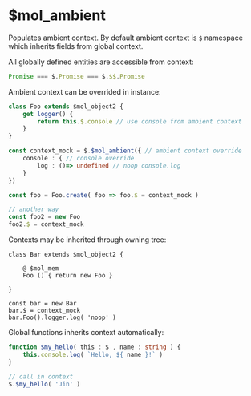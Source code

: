 # $mol_ambient

Populates ambient context. By default ambient context is `$` namespace which inherits fields from global context.

All globally defined entities are accessible from context:

```typescript
Promise === $.Promise === $.$$.Promise
```

Ambient context can be overrided in instance:

```typescript
class Foo extends $mol_object2 {
	get logger() {
		return this.$.console // use console from ambient context
	}
}

const context_mock = $.$mol_ambient({ // ambient context override
	console : { // console override
		log : ()=> undefined // noop console.log
	}
})

const foo = Foo.create( foo => foo.$ = context_mock )

// another way
const foo2 = new Foo
foo2.$ = context_mock
```

Contexts may be inherited through owning tree:

```
class Bar extends $mol_object2 {
	
	@ $mol_mem
	Foo () { return new Foo }

}

const bar = new Bar
bar.$ = context_mock
bar.Foo().logger.log( 'noop' )
```

Global functions inherits context automatically:

```typescript
function $my_hello( this : $ , name : string ) {
	this.console.log( `Hello, ${ name }!` )
}

// call in context
$.$my_hello( 'Jin' )
```
